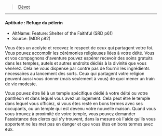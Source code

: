﻿---
!SkillItem
Id: background_devot_hd.md#aptitude--refuge-du-pèlerin
ParentLink: background_devot_hd.md#dévot
Name: 'Aptitude : Refuge du pèlerin'
ParentName: Dévot
NameLevel: 4
AltName: 'Feature: Shelter of the Faithful (SRD p61)'
Source: (MDR p82)
Attributes:
  Name: 'Aptitude : Refuge du pèlerin'
  Markdown: >+
    #### <!--Name-->Aptitude : Refuge du pèlerin<!--/Name-->


    - AltName: <!--AltName-->Feature: Shelter of the Faithful (SRD p61)<!--/AltName-->

    - Source: <!--Source-->(MDR p82)<!--/Source-->


    Vous êtes un acolyte et recevez le respect de ceux qui partagent votre foi. Vous pouvez accomplir les cérémonies religieuses liées à votre déité. Vous et vos compagnons d'aventure pouvez espérer recevoir des soins gratuits dans les temples, autels et autres endroits dédiés à la divinité que vous vénérez. Cela ne vous dispense par contre pas de fournir les ingrédients nécessaires au lancement des sorts. Ceux qui partagent votre religion peuvent aussi vous donner (mais seulement à vous) de quoi mener un train de vie modeste.


    Vous pouvez être lié à un temple spécifique dédié à votre déité ou votre panthéon et dans lequel vous avez un logement. Cela peut être le temple dans lequel vous officiez, si vous êtes resté en bons termes avec ses occupants, ou un temple qui est devenu votre nouvelle maison. Quand vous vous trouvez à proximité de votre temple, vous pouvez demander l'assistance des clercs qui s'y trouvent, dans la mesure où l'aide qu'ils vous apportent ne les met pas en danger et que vous êtes en bons termes avec eux.

  AltName: 'Feature: Shelter of the Faithful (SRD p61)'
  Source: (MDR p82)
  Description: >+
    Vous êtes un acolyte et recevez le respect de ceux qui partagent votre foi. Vous pouvez accomplir les cérémonies religieuses liées à votre déité. Vous et vos compagnons d'aventure pouvez espérer recevoir des soins gratuits dans les temples, autels et autres endroits dédiés à la divinité que vous vénérez. Cela ne vous dispense par contre pas de fournir les ingrédients nécessaires au lancement des sorts. Ceux qui partagent votre religion peuvent aussi vous donner (mais seulement à vous) de quoi mener un train de vie modeste.


    Vous pouvez être lié à un temple spécifique dédié à votre déité ou votre panthéon et dans lequel vous avez un logement. Cela peut être le temple dans lequel vous officiez, si vous êtes resté en bons termes avec ses occupants, ou un temple qui est devenu votre nouvelle maison. Quand vous vous trouvez à proximité de votre temple, vous pouvez demander l'assistance des clercs qui s'y trouvent, dans la mesure où l'aide qu'ils vous apportent ne les met pas en danger et que vous êtes en bons termes avec eux.

AttributesDictionary: >+
  Name: 'Aptitude : Refuge du pèlerin'

  Markdown: >+

    #### <!--Name-->Aptitude : Refuge du pèlerin<!--/Name-->





    - AltName: <!--AltName-->Feature: Shelter of the Faithful (SRD p61)<!--/AltName-->



    - Source: <!--Source-->(MDR p82)<!--/Source-->





    Vous êtes un acolyte et recevez le respect de ceux qui partagent votre foi. Vous pouvez accomplir les cérémonies religieuses liées à votre déité. Vous et vos compagnons d'aventure pouvez espérer recevoir des soins gratuits dans les temples, autels et autres endroits dédiés à la divinité que vous vénérez. Cela ne vous dispense par contre pas de fournir les ingrédients nécessaires au lancement des sorts. Ceux qui partagent votre religion peuvent aussi vous donner (mais seulement à vous) de quoi mener un train de vie modeste.





    Vous pouvez être lié à un temple spécifique dédié à votre déité ou votre panthéon et dans lequel vous avez un logement. Cela peut être le temple dans lequel vous officiez, si vous êtes resté en bons termes avec ses occupants, ou un temple qui est devenu votre nouvelle maison. Quand vous vous trouvez à proximité de votre temple, vous pouvez demander l'assistance des clercs qui s'y trouvent, dans la mesure où l'aide qu'ils vous apportent ne les met pas en danger et que vous êtes en bons termes avec eux.



  AltName: 'Feature: Shelter of the Faithful (SRD p61)'

  Source: (MDR p82)

  Description: >+

    Vous êtes un acolyte et recevez le respect de ceux qui partagent votre foi. Vous pouvez accomplir les cérémonies religieuses liées à votre déité. Vous et vos compagnons d'aventure pouvez espérer recevoir des soins gratuits dans les temples, autels et autres endroits dédiés à la divinité que vous vénérez. Cela ne vous dispense par contre pas de fournir les ingrédients nécessaires au lancement des sorts. Ceux qui partagent votre religion peuvent aussi vous donner (mais seulement à vous) de quoi mener un train de vie modeste.





    Vous pouvez être lié à un temple spécifique dédié à votre déité ou votre panthéon et dans lequel vous avez un logement. Cela peut être le temple dans lequel vous officiez, si vous êtes resté en bons termes avec ses occupants, ou un temple qui est devenu votre nouvelle maison. Quand vous vous trouvez à proximité de votre temple, vous pouvez demander l'assistance des clercs qui s'y trouvent, dans la mesure où l'aide qu'ils vous apportent ne les met pas en danger et que vous êtes en bons termes avec eux.



Description: >+
  Vous êtes un acolyte et recevez le respect de ceux qui partagent votre foi. Vous pouvez accomplir les cérémonies religieuses liées à votre déité. Vous et vos compagnons d'aventure pouvez espérer recevoir des soins gratuits dans les temples, autels et autres endroits dédiés à la divinité que vous vénérez. Cela ne vous dispense par contre pas de fournir les ingrédients nécessaires au lancement des sorts. Ceux qui partagent votre religion peuvent aussi vous donner (mais seulement à vous) de quoi mener un train de vie modeste.


  Vous pouvez être lié à un temple spécifique dédié à votre déité ou votre panthéon et dans lequel vous avez un logement. Cela peut être le temple dans lequel vous officiez, si vous êtes resté en bons termes avec ses occupants, ou un temple qui est devenu votre nouvelle maison. Quand vous vous trouvez à proximité de votre temple, vous pouvez demander l'assistance des clercs qui s'y trouvent, dans la mesure où l'aide qu'ils vous apportent ne les met pas en danger et que vous êtes en bons termes avec eux.

---
> [Dévot](hd_background_devot.md)

---

#### Aptitude : Refuge du pèlerin

- AltName: Feature: Shelter of the Faithful (SRD p61)
- Source: (MDR p82)

Vous êtes un acolyte et recevez le respect de ceux qui partagent votre foi. Vous pouvez accomplir les cérémonies religieuses liées à votre déité. Vous et vos compagnons d'aventure pouvez espérer recevoir des soins gratuits dans les temples, autels et autres endroits dédiés à la divinité que vous vénérez. Cela ne vous dispense par contre pas de fournir les ingrédients nécessaires au lancement des sorts. Ceux qui partagent votre religion peuvent aussi vous donner (mais seulement à vous) de quoi mener un train de vie modeste.

Vous pouvez être lié à un temple spécifique dédié à votre déité ou votre panthéon et dans lequel vous avez un logement. Cela peut être le temple dans lequel vous officiez, si vous êtes resté en bons termes avec ses occupants, ou un temple qui est devenu votre nouvelle maison. Quand vous vous trouvez à proximité de votre temple, vous pouvez demander l'assistance des clercs qui s'y trouvent, dans la mesure où l'aide qu'ils vous apportent ne les met pas en danger et que vous êtes en bons termes avec eux.

